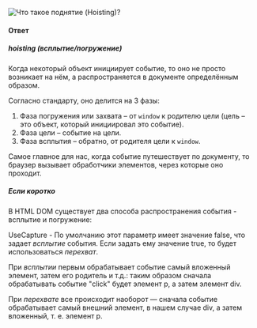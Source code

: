 ![Что такое поднятие (Hoisting)?](https://youtu.be/G7hLwudGWL4?t=552)

#### Ответ

##### hoisting (всплытие/погружение)

Когда некоторый объект инициирует событие, то оно не просто возникает на нём, а распространяется в документе определённым образом.

Согласно стандарту, оно делится на 3 фазы:
1.  Фаза погружения или захвата – от `window` к родителю цели (цель – это объект, который инициировал это событие).
2.  Фаза цели – событие на цели.
3.  Фаза всплытия – обратно, от родителя цели к `window`.

Самое главное для нас, когда событие путешествует по документу, то браузер вызывает обработчики элементов, через которые оно проходит.

##### Если коротко
В HTML DOM существует два способа распространения события - всплытие и погружение:

UseCapture - По умолчанию этот параметр имеет значение false, что задает _всплытие_ события. Если задать ему значение true, то будет использоваться _перехват_.

При _всплытии_ первым обрабатывает событие самый вложенный элемент, затем его родитель и т.д.: таким образом сначала обрабатывать событие "click" будет элемент p, а затем элемент div.

При _перехвате_ все происходит наоборот — сначала событие обрабатывает самый внешний элемент, в нашем случае div, а затем вложенный, т. е. элемент p.